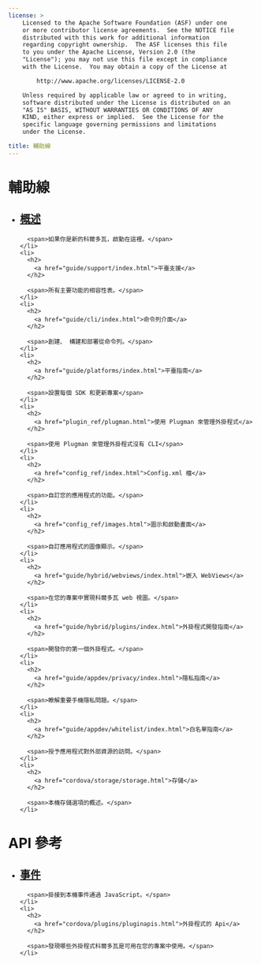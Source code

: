 ```yaml
---
license: >
    Licensed to the Apache Software Foundation (ASF) under one
    or more contributor license agreements.  See the NOTICE file
    distributed with this work for additional information
    regarding copyright ownership.  The ASF licenses this file
    to you under the Apache License, Version 2.0 (the
    "License"); you may not use this file except in compliance
    with the License.  You may obtain a copy of the License at

        http://www.apache.org/licenses/LICENSE-2.0

    Unless required by applicable law or agreed to in writing,
    software distributed under the License is distributed on an
    "AS IS" BASIS, WITHOUT WARRANTIES OR CONDITIONS OF ANY
    KIND, either express or implied.  See the License for the
    specific language governing permissions and limitations
    under the License.

title: 輔助線
---
```


<div id="home">
  <h1>
    輔助線
  </h1>

  <ul>
    <li>
      <h2>
        <a href="guide/overview/index.html">概述</a>
      </h2>

      <span>如果你是新的科爾多瓦，啟動在這裡。</span>
    </li>
    <li>
      <h2>
        <a href="guide/support/index.html">平臺支援</a>
      </h2>

      <span>所有主要功能的相容性表。</span>
    </li>
    <li>
      <h2>
        <a href="guide/cli/index.html">命令列介面</a>
      </h2>

      <span>創建、 構建和部署從命令列。</span>
    </li>
    <li>
      <h2>
        <a href="guide/platforms/index.html">平臺指南</a>
      </h2>

      <span>設置每個 SDK 和更新專案</span>
    </li>
    <li>
      <h2>
        <a href="plugin_ref/plugman.html">使用 Plugman 來管理外掛程式</a>
      </h2>

      <span>使用 Plugman 來管理外掛程式沒有 CLI</span>
    </li>
    <li>
      <h2>
        <a href="config_ref/index.html">Config.xml 檔</a>
      </h2>

      <span>自訂您的應用程式的功能。</span>
    </li>
    <li>
      <h2>
        <a href="config_ref/images.html">圖示和啟動畫面</a>
      </h2>

      <span>自訂應用程式的圖像顯示。</span>
    </li>
    <li>
      <h2>
        <a href="guide/hybrid/webviews/index.html">嵌入 WebViews</a>
      </h2>

      <span>在您的專案中實現科爾多瓦 web 視圖。</span>
    </li>
    <li>
      <h2>
        <a href="guide/hybrid/plugins/index.html">外掛程式開發指南</a>
      </h2>

      <span>開發你的第一個外掛程式。</span>
    </li>
    <li>
      <h2>
        <a href="guide/appdev/privacy/index.html">隱私指南</a>
      </h2>

      <span>瞭解重要手機隱私問題。</span>
    </li>
    <li>
      <h2>
        <a href="guide/appdev/whitelist/index.html">白名單指南</a>
      </h2>

      <span>授予應用程式對外部資源的訪問。</span>
    </li>
    <li>
      <h2>
        <a href="cordova/storage/storage.html">存儲</a>
      </h2>

      <span>本機存儲選項的概述。</span>
    </li>
  </ul>

  <h1>
    API 參考
  </h1>

  <ul>
    <li>
      <h2>
        <a href="cordova/events/events.html">事件</a>
      </h2>

      <span>掛接到本機事件通過 JavaScript。</span>
    </li>
    <li>
      <h2>
        <a href="cordova/plugins/pluginapis.html">外掛程式的 Api</a>
      </h2>

      <span>發現哪些外掛程式科爾多瓦是可用在您的專案中使用。</span>
    </li>
  </ul>
</div>
